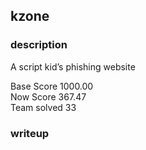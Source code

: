 ## kzone
### description
A script kid’s phishing website

Base Score 1000.00   
Now Score 367.47   
Team solved 33  
### writeup